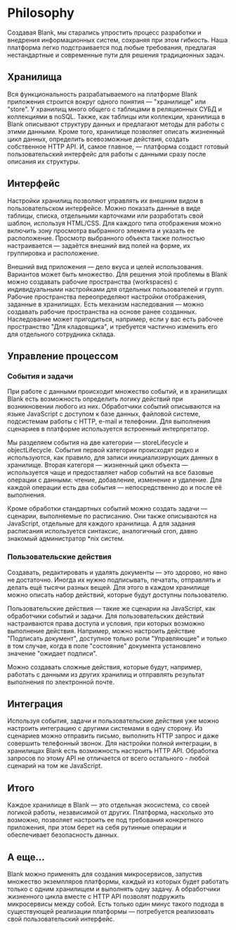 # Philosophy

Создавая Blank, мы старались упростить процесс разработки и внедрения информационных систем, сохраняя при этом гибкость. Наша платформа легко подстраивается под любые требования, предлагая нестандартные и современные пути для решения традиционных задач.

## Хранилища

Вся функциональность разрабатываемого на платформе Blank приложения строится вокруг одного понятия &mdash; "хранилище" или "store". У хранилищ много общего с таблицами в реляционных СУБД и коллекциями в noSQL. Также, как таблицы или коллекции, хранилища в Blank описывают структуру данных и предлагают методы для работы с этими данными. Кроме того, хранилище позволяет описать жизненный цикл данных, определить всевозможные действия, создать собственное HTTP API. И, самое главное, &mdash; платформа создаст готовый пользовательский интерфейс для работы с данными сразу после описания их структуры.

## Интерфейс

Настройки хранилищ позволяют управлять их внешним видом в пользовательском интерфейсе. Можно показать данные в виде таблицы, списка, отдельными карточками или разработать свой шаблон, используя HTML/CSS. Для каждого типа отображения можно включить зону просмотра выбранного элемента и указать ее расположение. Просмотр выбранного объекта также полностью настраивается &mdash; задаётся внешний вид полей на форме, их группировка и расположение.

Внешний вид приложения &mdash; дело вкуса и целей использования. Вариантов может быть множество. Для решения этой проблемы в Blank можно создавать рабочие пространства (workspaces) с индивидуальными настройками для отдельных пользователей и групп. Рабочие пространства переопределяют настройки отображения, заданные в хранилищах. Есть механизм наследования &mdash; можно создавать рабочие пространства на основе ранее созданных. Наследование может пригодиться, например, если у вас есть рабочее пространство "Для кладовщика", и требуется частично изменить его для отдельного сотрудника склада.

## Управление процессом

### События и задачи

При работе с данными происходит множество событий, и в хранилищах Blank есть возможность определить логику действий при возникновении любого из них. Обработчики событий описываются на языке JavaScript с доступом к базе данных, файловой системе, подсистемам работы с HTTP, e-mail и телефонии. Для выполнения сценариев в платформе используется встроенный интерпретатор. 

Мы разделяем события на две категории &mdash; storeLifecycle и objectLifecycle. События первой категории происходят редко и используются, как правило, для записи инициализирующих данных в хранилище. Вторая категоря &mdash; жизненный цикл объекта &mdash; используется чаще и предоставляет набор событий на все базовые операции с данными: чтение, добавление, изменение и удаление. Для каждой операции есть два события &mdash; непосредственно до и после её выполнения.

Кроме обработки стандартных событий можно создать задачи &mdash; сценарии, выполняемые по расписанию. Они также описываются на JavaScript, отдельные для каждого хранилища. А для задания расписания используется синтаксис, аналогичный cron, давно знакомый администратор *nix систем.

### Пользовательские действия

Создавать, редактировать и удалять документы &mdash; это здорово, но явно не достаточно. Иногда их нужно подписывать, печатать, отправлять и делать ещё тысячи разных вещей. Для этого в каждом хранилище можно описать набор действий, которые будут доступны пользователю. 

Пользовательские действия &mdash; такие же сценарии на JavaScript, как обработчики событий и задачи. Для пользовательских действий настраиваются права доступа и условия, при которых возможно выполнение действия. Например, можно настроить действие "Подписать документ", доступное только роли "Управляющие" и только в том случае, когда в поле "состояние" документа установлено значение "ожидает подписи".

Можно создавать сложные действия, которые будут, например, работать с данными из других хранилищ и отправлять результат выполнения по электронной почте.

## Интеграция

Используя события, задачи и пользовательские действия уже можно настроить интеграцию с другими системами в одну сторону. Из сценариев можно отправить письмо, выполнить HTTP запрос и даже совершить телефонный звонок. Для настройки полной интеграции, в хранилищах Blank есть возможность настроить HTTP API. Обработка запросов по этому API не отличается от всего остального - любой сценарий на том же JavaScript.

## Итого

Каждое хранилище в Blank &mdash; это отдельная экосистема, со своей логикой работы, независимой от других. Платформа, насколько это возможно, позволяет настроить ее под требования конкретного приложения, при этом берет на себя рутинные операции и обеспечивает безопасность данных.

## А еще...

Blank можно применять для создания микросервисов, запустив множество экземпляров платформы, каждый из которых будет работать только с одним хранилищем и выполнять одну задачу. А обработчики жизненного цикла вместе с HTTP API позволят подружить микросервисы между собой. Есть только один минус такого подхода в существующей реализации платформы &mdash; потребуется реализовать свой пользовательский интерфейс.

